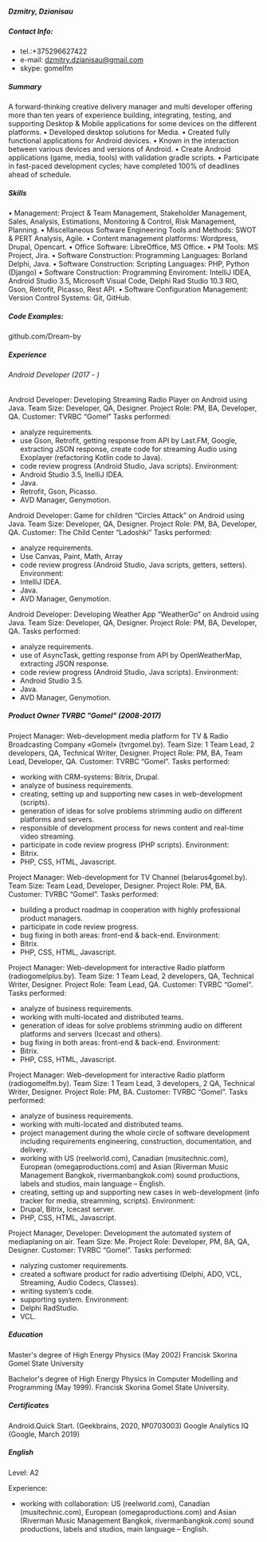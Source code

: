 ##### Dzmitry, Dzianisau
##### Contact Info: 
 - tel.:+375296627422
 - e-mail: dzmitry.dzianisau@gmail.com
 - skype: gomelfm

##### Summary
A forward-thinking creative delivery manager and multi developer offering more than ten years of experience building, integrating, testing, and supporting Desktop & Mobile applications for some devices on the different platforms.
•	Developed desktop solutions for Media.
•	Created fully functional applications for Android devices.
•	Known in the interaction between various devices and versions of Android.
•	Create Android applications (game, media, tools) with validation gradle scripts.
•	Participate in fast-paced development cycles; have completed 100% of deadlines ahead of schedule.

##### Skills

•	Management: Project & Team Management, Stakeholder Management, Sales, Analysis, Estimations, Monitoring & Control, Risk Management, Planning.
•	Miscellaneous Software Engineering Tools and Methods: SWOT & PERT Analysis, Agile.
•	Content management platforms: Wordpress, Drupal, Opencart.
•	Office Software: LibreOffice, MS Office.
•	PM Tools: MS Project, Jira.
•	Software Construction: Programming Languages:  Borland Delphi, Java.
•	Software Construction: Scripting Languages: PHP, Python (Django)
•	Software Construction: Programming Enviroment: IntelliJ IDEA, Android Studio 3.5, Microsoft Visual Code, Delphi Rad Studio 10.3 RIO, Gson, Retrofit, Picasso, Rest API.
•	Software Configuration Management: Version Control Systems: Git, GitHub.

##### Code Examples:
github.com/Dream-by

##### Experience
###### Android Developer (2017 - )
Android Developer: Developing Streaming Radio Player on Android using Java. 
Team Size: Developer, QA, Designer.
Project Role: PM, BA, Developer, QA.
Customer: TVRBC “Gomel”
Tasks performed:
 - analyze requirements.
 - use Gson, Retrofit, getting response from API by Last.FM, Google, extracting JSON response, create code for streaming Audio using Exoplayer (refactoring Kotlin code to Java).
 - code review progress (Android Studio, Java scripts).
Environment:
 - Android Studio 3.5, InelliJ IDEA.
 - Java.
 - Retrofit, Gson, Picasso.
 -	AVD Manager, Genymotion.
 
Android Developer: Game for children “Circles Attack” on Android using Java. 
Team Size: Developer, QA, Designer.
Project Role: PM, BA, Developer, QA.
Customer: The Child Center “Ladoshki”
Tasks performed:
 - analyze requirements.
 - Use Canvas, Paint, Math, Array
 - 	code review progress (Android Studio, Java scripts, getters, setters).
Environment:
 - IntelliJ IDEA.
 - 	Java.
 - 	AVD Manager, Genymotion.

Android Developer: Developing Weather App “WeatherGo” on Android using Java.
Team Size: Developer, QA, Designer.
Project Role: PM, BA, Developer, QA.
Tasks performed:
 - analyze requirements.
 - use of AsyncTask, getting response from API by OpenWeatherMap, extracting JSON response.
 - 	code review progress (Android Studio, Java scripts).
Environment:
 - 	Android Studio 3.5.
 - 	Java.
 - 	AVD Manager, Genymotion.

##### Product Owner TVRBC "Gomel" (2008-2017)
Project Manager: Web-development media platform for TV & Radio Broadcasting Company «Gomel» (tvrgomel.by).
Team Size: 1 Team Lead, 2 developers, QA, Technical Writer, Designer.
Project Role: PM, BA, Team Lead, Developer, QA.
Customer: TVRBC “Gomel”.
Tasks performed:
 - working with CRM-systems: Bitrix, Drupal.
 - analyze of business requirements.
 - 	creating, setting up and supporting new cases in web-development (scripts).
 - 	generation of ideas for solve problems strimming audio on different platforms and servers.
 - 	responsible of development process for news content and real-time video streaming.
 - 	participate in code review progress (PHP scripts).
Environment:
 - 	Bitrix.
 - 	PHP, CSS, HTML, Javascript.
 
Project Manager: Web-development for TV Channel  (belarus4gomel.by).
Team Size: Team Lead, Developer, Designer.
Project Role: PM, BA.
Customer: TVRBC “Gomel”.
Tasks performed:
 - building a product roadmap in cooperation with highly professional product managers.
 - participate in code review progress.
 - 	bug fixing in both areas: front-end & back-end.
Environment:
 - 	Bitrix.
 - 	PHP, CSS, HTML, Javascript.
 
Project Manager: Web-development for interactive Radio platform (radiogomelplus.by).
Team Size: 1 Team Lead, 2 developers, QA, Technical Writer, Designer.
Project Role: Team Lead, QA.
Customer: TVRBC “Gomel”.
Tasks performed:
 - analyze of business requirements.
 - 	working with multi-located and distributed teams.
 - 	generation of ideas for solve problems strimming audio on different platforms and servers (Icecast and others).
 - 	bug fixing in both areas: front-end & back-end.
Environment:
 - 	Bitrix.
 - 	PHP, CSS, HTML, Javascript.
 
Project Manager: Web-development for interactive Radio platform (radiogomelfm.by).
Team Size: 1 Team Lead, 3 developers, 2 QA, Technical Writer, Designer.
Project Role: PM, BA.
Customer: TVRBC “Gomel”.
Tasks performed:
 - analyze of business requirements.
 - working with multi-located and distributed teams.
 - project management during the whole circle of software development including requirements engineering, construction, documentation, and delivery.
 - working with US (reelworld.com), Canadian (musitechnic.com), European (omegaproductions.com) and Asian (Riverman Music Management Bangkok, rivermanbangkok.com) sound productions, labels and studios, main language – English.
 - 	creating, setting up and supporting new cases in web-development (info tracker for media, streamming, scripts).
Environment:
 - 	Drupal, Bitrix, Icecast server.
 - 	PHP, CSS, HTML, Javascript.
 
Project Manager, Developer: Development the automated system of mediaplaning on air.
Team Size: Me.
Project Role: Developer, PM, BA, QA, Designer.
Customer: TVRBC “Gomel”.
Tasks performed:
 - nalyzing customer requirements.
 - 	created a software product for radio advertising (Delphi, ADO, VCL, Streaming, Audio Codecs, Classes).
 - 	writing system’s code.
 - 	supporting system.
Environment:
 - 	Delphi RadStudio.
 - 	VCL.
 
##### Education
Master's degree of High Energy Physics (May 2002)
Francisk Skorina Gomel State University

Bachelor's degree of High Energy Physics in Computer Modelling and Programming (May 1999).
Francisk Skorina Gomel State University.

##### Certificates
Android.Quick Start. (Geekbrains, 2020, №0703003)
Google Analytics IQ (Google, March 2019)

##### English
 Level: A2
 
 Experience:
  - working with collaboration: US (reelworld.com), Canadian (musitechnic.com), European (omegaproductions.com) and Asian (Riverman Music Management Bangkok, rivermanbangkok.com) sound productions, labels and studios, main language – English.
